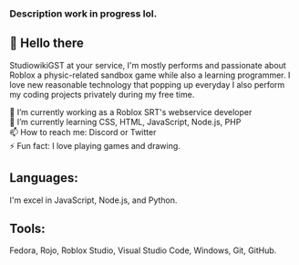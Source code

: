 ### Description work in progress lol.
## 👋 Hello there
StudiowikiGST at your service, I'm mostly performs and passionate about Roblox a physic-related sandbox game while also a learning programmer. I love new reasonable technology that popping up everyday I also perform my coding projects privately during my free time.<div>
🔭 I’m currently working as a Roblox SRT's webservice developer<div>
🌱 I’m currently learning CSS, HTML, JavaScript, Node.js, PHP<div>
📫 How to reach me: Discord or Twitter<div>
⚡ Fun fact: I love playing games and drawing.<div>
## Languages:
I'm excel in JavaScript, Node.js, and Python.	
## Tools:
Fedora, Rojo, Roblox Studio, Visual Studio Code, Windows, Git, GitHub.
